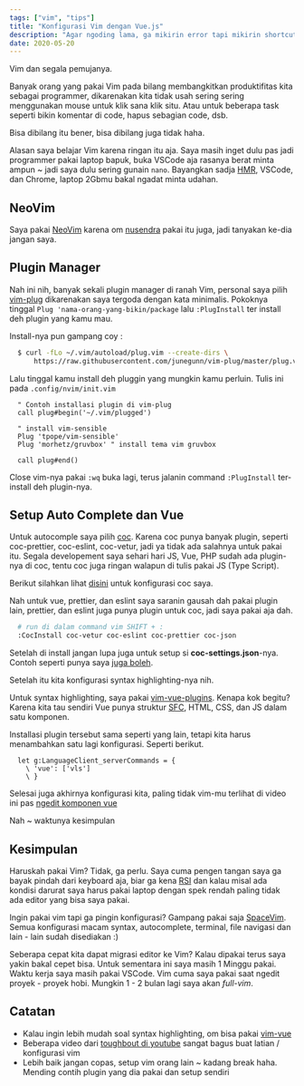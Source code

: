 ```yaml
---
tags: ["vim", "tips"]
title: "Konfigurasi Vim dengan Vue.js"
description: "Agar ngoding lama, ga mikirin error tapi mikirin shortcut Vim"
date: 2020-05-20
---
```


Vim dan segala pemujanya.

Banyak orang yang pakai Vim pada bilang membangkitkan produktifitas kita sebagai programmer, dikarenakan kita tidak usah sering sering menggunakan mouse untuk klik sana klik situ. Atau untuk beberapa task seperti bikin komentar di code, hapus sebagian code, dsb.

Bisa dibilang itu bener, bisa dibilang juga tidak haha.

Alasan saya belajar Vim karena ringan itu aja. Saya masih inget dulu pas jadi programmer pakai laptop bapuk, buka VSCode aja rasanya berat minta ampun ~ jadi saya dulu sering gunain `nano`. Bayangkan sadja [HMR](https://webpack.js.org/concepts/hot-module-replacement), VSCode, dan Chrome, laptop 2Gbmu bakal ngadat minta udahan.

## NeoVim

Saya pakai [NeoVim](https://neovim.io/) karena om [nusendra](https://nusendra.com/post/how-to-setup-my-personal-vim) pakai itu juga, jadi tanyakan ke-dia jangan saya.

## Plugin Manager

Nah ini nih, banyak sekali plugin manager di ranah Vim, personal saya pilih [vim-plug](https://github.com/junegunn/vim-plug) dikarenakan saya tergoda dengan kata minimalis. Pokoknya tinggal `Plug 'nama-orang-yang-bikin/package` lalu `:PlugInstall` ter install deh plugin yang kamu mau.

Install-nya pun gampang coy :

```bash
  $ curl -fLo ~/.vim/autoload/plug.vim --create-dirs \
      https://raw.githubusercontent.com/junegunn/vim-plug/master/plug.vim
```

Lalu tinggal kamu install deh pluggin yang mungkin kamu perluin. Tulis ini pada `.config/nvim/init.vim`

```vim
  " Contoh installasi plugin di vim-plug
  call plug#begin('~/.vim/plugged')

  " install vim-sensible
  Plug 'tpope/vim-sensible'
  Plug 'morhetz/gruvbox' " install tema vim gruvbox

  call plug#end()
```

Close vim-nya pakai `:wq` buka lagi, terus jalanin command `:PlugInstall` ter-install deh plugin-nya.

## Setup Auto Complete dan Vue

Untuk autocomple saya pilih [coc](https://github.com/neoclide/coc.nvim). Karena coc punya banyak plugin, seperti coc-prettier, coc-eslint, coc-vetur, jadi ya tidak ada salahnya untuk pakai itu. Segala developement saya sehari hari JS, Vue, PHP sudah ada plugin-nya di coc, tentu coc juga ringan walapun di tulis pakai JS (Type Script).

Berikut silahkan lihat [disini](https://github.com/mandaputtra/dotfiles/blob/master/nvim/plug-config/coc.vim) untuk konfigurasi coc saya.

Nah untuk vue, prettier, dan eslint saya saranin gausah dah pakai plugin lain, prettier, dan eslint juga punya plugin untuk coc, jadi saya pakai aja dah.

```bash
  # run di dalam command vim SHIFT + :
  :CocInstall coc-vetur coc-eslint coc-prettier coc-json
```

Setelah di install jangan lupa juga untuk setup si **coc-settings.json**-nya. Contoh seperti punya saya [juga boleh](https://github.com/mandaputtra/dotfiles/blob/master/nvim/coc-settings.json).

Setelah itu kita konfigurasi syntax highlighting-nya nih.

Untuk syntax highlighting, saya pakai [vim-vue-plugins](https://github.com/leafoftree/vim-vue-plugin). Kenapa kok begitu? Karena kita tau sendiri Vue punya struktur [SFC](https://vuejs.org/v2/guide/single-file-components.html), HTML, CSS, dan JS dalam satu komponen.

Installasi plugin tersebut sama seperti yang lain, tetapi kita harus menambahkan satu lagi konfigurasi. Seperti berikut.

```vim
  let g:LanguageClient_serverCommands = {
    \ 'vue': ['vls']
    \ }
```

Selesai juga akhirnya konfigurasi kita, paling tidak vim-mu terlihat di video ini pas [ngedit komponen vue](https://streamable.com/tpj9xu)

Nah ~ waktunya kesimpulan

## Kesimpulan

Haruskah pakai Vim? Tidak, ga perlu. Saya cuma pengen tangan saya ga bayak pindah dari keyboard aja, biar ga kena [RSI](https://en.wikipedia.org/wiki/Repetitive_strain_injury) dan kalau misal ada kondisi darurat saya harus pakai laptop dengan spek rendah paling tidak ada editor yang bisa saya pakai.

Ingin pakai vim tapi ga pingin konfigurasi? Gampang pakai saja [SpaceVim](https://spacevim.org/). Semua konfigurasi macam syntax, autocomplete, terminal, file navigasi dan lain - lain sudah disediakan :)

Seberapa cepat kita dapat migrasi editor ke Vim? Kalau dipakai terus saya yakin bakal cepet bisa. Untuk sementara ini saya masih 1 Minggu pakai. Waktu kerja saya masih pakai VSCode. Vim cuma saya pakai saat ngedit proyek - proyek hobi. Mungkin 1 - 2 bulan lagi saya akan _full-vim_.

## Catatan

- Kalau ingin lebih mudah soal syntax highlighting, om bisa pakai [vim-vue](https://github.com/posva/vim-vue)
- Beberapa video dari [toughbout di youtube](https://www.youtube.com/watch?v=XA2WjJbmmoM&list=PL8tzorAO7s0jy7DQ3Q0FwF3BnXGQnDirs) sangat bagus buat latian / konfigurasi vim
- Lebih baik jangan copas, setup vim orang lain ~ kadang break haha. Mending contih plugin yang dia pakai dan setup sendiri
